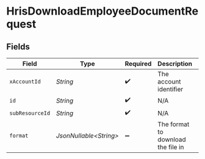 # HrisDownloadEmployeeDocumentRequest


## Fields

| Field                              | Type                               | Required                           | Description                        | Example                            |
| ---------------------------------- | ---------------------------------- | ---------------------------------- | ---------------------------------- | ---------------------------------- |
| `xAccountId`                       | *String*                           | :heavy_check_mark:                 | The account identifier             |                                    |
| `id`                               | *String*                           | :heavy_check_mark:                 | N/A                                |                                    |
| `subResourceId`                    | *String*                           | :heavy_check_mark:                 | N/A                                |                                    |
| `format`                           | *JsonNullable\<String>*            | :heavy_minus_sign:                 | The format to download the file in | base64                             |